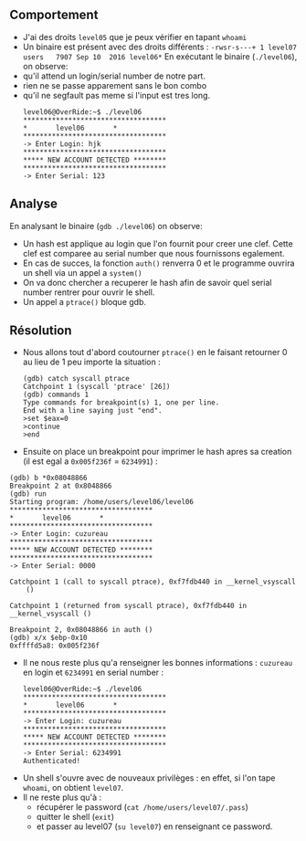 ## Comportement
- J'ai des droits `level05` que je peux vérifier en tapant `whoami`
- Un binaire est présent avec des droits différents : `-rwsr-s---+ 1 level07 users   7907 Sep 10  2016 level06*`
En exécutant le binaire (`./level06`), on observe:
- qu'il attend un login/serial number de notre part.
- rien ne se passe apparement sans le bon combo
- qu'il ne segfault pas meme si l'input est tres long.
    ```shell
    level06@OverRide:~$ ./level06 
    ***********************************
    *		level06		  *
    ***********************************
    -> Enter Login: hjk
    ***********************************
    ***** NEW ACCOUNT DETECTED ********
    ***********************************
    -> Enter Serial: 123
    ```


## Analyse
En analysant le binaire (`gdb ./level06`) on observe:
- Un hash est applique au login que l'on fournit pour creer une clef. Cette clef est comparee au serial number que nous fournissons egalement.
- En cas de succes, la fonction `auth()` renverra 0 et le programme ouvrira un shell via un appel a `system()`
- On va donc chercher a recuperer le hash afin de savoir quel serial number rentrer pour ouvrir le shell. 
- Un appel a `ptrace()` bloque gdb. 


## Résolution
- Nous allons tout d'abord coutourner `ptrace()` en le faisant retourner 0 au lieu de 1 peu importe la situation : 
    ```shell
    (gdb) catch syscall ptrace
    Catchpoint 1 (syscall 'ptrace' [26])
    (gdb) commands 1
    Type commands for breakpoint(s) 1, one per line.
    End with a line saying just "end".
    >set $eax=0
    >continue
    >end
    ```
- Ensuite on place un breakpoint pour imprimer le hash apres sa creation (il est egal a `0x005f236f` = `6234991`) :
```shell
(gdb) b *0x08048866
Breakpoint 2 at 0x8048866
(gdb) run
Starting program: /home/users/level06/level06 
***********************************
*		level06		  *
***********************************
-> Enter Login: cuzureau
***********************************
***** NEW ACCOUNT DETECTED ********
***********************************
-> Enter Serial: 0000

Catchpoint 1 (call to syscall ptrace), 0xf7fdb440 in __kernel_vsyscall
    ()

Catchpoint 1 (returned from syscall ptrace), 0xf7fdb440 in __kernel_vsyscall ()

Breakpoint 2, 0x08048866 in auth ()
(gdb) x/x $ebp-0x10
0xffffd5a8:	0x005f236f
```
- Il ne nous reste plus qu'a renseigner les bonnes informations : `cuzureau` en login et `6234991` en serial number : 
    ```shell
    level06@OverRide:~$ ./level06 
    ***********************************
    *		level06		  *
    ***********************************
    -> Enter Login: cuzureau
    ***********************************
    ***** NEW ACCOUNT DETECTED ********
    ***********************************
    -> Enter Serial: 6234991
    Authenticated!
    ```
- Un shell s'ouvre avec de nouveaux privilèges : en effet, si l'on tape `whoami`, on obtient `level07`.
- Il ne reste plus qu'à :
  - récupérer le password (`cat /home/users/level07/.pass`)
  - quitter le shell (`exit`)
  - et passer au level07 (`su level07`) en renseignant ce password.
  